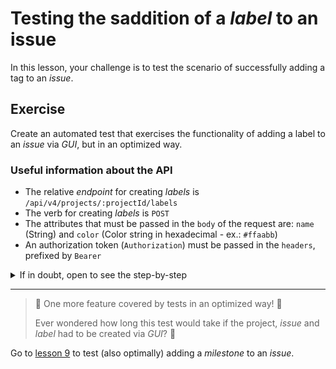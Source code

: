 # Testing the saddition of a _label_ to an issue

In this lesson, your challenge is to test the scenario of successfully adding a tag to an _issue_.

## Exercise

Create an automated test that exercises the functionality of adding a label to an _issue_ via _GUI_, but in an optimized way.

### Useful information about the API

- The relative _endpoint_ for creating _labels_ is `/api/v4/projects/:projectId/labels`
- The verb for creating _labels_ is `POST`
- The attributes that must be passed in the `body` of the request are: `name` (String) and `color` (Color string in hexadecimal - ex.: `#ffaabb`)
- An authorization token (`Authorization`) must be passed in the `headers`, prefixed by `Bearer `

<details><summary>If in doubt, open to see the step-by-step</summary>
</br>

1. In the `cypress/e2e/gui/` directory, create a file named `setLabelOnIssue.cy.js` with the following content:

```js
import { faker } from '@faker-js/faker/locale/en'

const options = { env: { snapshotOnly: true } }

describe("Set label on issue", options, () => {
  const issue = {
    title: `issue-${faker.datatype.uuid()}`,
    description: faker.random.words(3),
    project: {
      name: `project-${faker.datatype.uuid()}`,
      description: faker.random.words(5),
    },
  }

  const label = {
    name: `label-${faker.random.word()}`,
    color: "#ffaabb",
  }

  beforeEach(() => {
    cy.api_deleteProjects()
    cy.login()
    cy.api_createIssue(issue).then((response) => {
      cy.api_createLabel(response.body.project_id, label)
      cy.visit(`${Cypress.env("user_name")}/${issue.project.name}/issues/${response.body.iid}`)
    })
  })

  it("successfully", () => {
    cy.gui_setLabelOnIssue(label)

    cy.get(".qa-labels-block").should("contain", label.name)
    cy.get(".qa-labels-block span").should("have.attr", "style", `background-color: ${label.color}; color: #333333;`)
  })
})

```

2. In the `cypress/support/` directory, update the `api_commands.js` file as below:

```js
const accessToken = `Bearer ${Cypress.env('gitlab_access_token')}`

Cypress.Commands.add('api_createProject', project => {
  ...
})

Cypress.Commands.add('api_getAllProjects', () => {
  ...
})

Cypress.Commands.add('api_deleteProjects', () => {
  ...
})

Cypress.Commands.add('api_createIssue', issue => {
  ...
})

Cypress.Commands.add('api_createLabel', (projectId, label) => {
  cy.request({
    method: 'POST',
    url: `/api/v4/projects/${projectId}/labels`,
    body: {
      name: label.name,
      color: label.color
    },
    headers: { Authorization: accessToken },
  })
})

```

3. In the `cypress/support/` directory, update the `gui_commands.js` file as below:

```js
/// <reference types="Cypress" />

Cypress.Commands.add('login', () => {
  ...
})

Cypress.Commands.add('logout', () => {
  ...
})

Cypress.Commands.add('gui_createProject', project => {
  ...
})

Cypress.Commands.add('gui_createIssue', issue => {
  ...
})

Cypress.Commands.add('gui_setLabelOnIssue', label => {
  cy.get('.qa-edit-link-labels').click()
  cy.contains(label.name).click()
  cy.get('body').click()
})

```

4. Finally, in the command line terminal, at the root of the project, run the command `npx cypress run --spec cypress/e2e/gui/setLabelOnIssue.cy.js` to run the new test in _headless_ mode.

At the end of the run, you should have a result like the following:

```sh
(Run Finished)


       Spec                                              Tests  Passing  Failing  Pending  Skipped
  ┌────────────────────────────────────────────────────────────────────────────────────────────────┐
  │ ✔  setLabelOnIssue.cy.js                    00:05        1        1        -        -        - │
  └────────────────────────────────────────────────────────────────────────────────────────────────┘
    ✔  All specs passed!                        00:05        1        1        -        -        -

```

</details>

---

> 🎉 One more feature covered by tests in an optimized way! 🎉
>
> Ever wondered how long this test would take if the project, _issue_ and _label_ had to be created via _GUI_? 🤔

Go to [lesson 9](./9.md) to test (also optimally) adding a _milestone_ to an _issue_.
